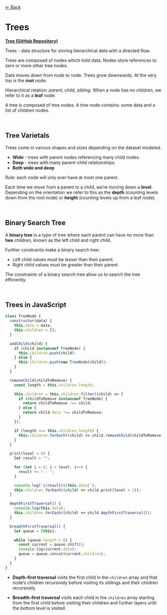 [&larr; Back](./../README.md)

# Trees

[**Tree (GitHub Repository)**](https://github.com/trekhleb/javascript-algorithms/tree/master/src/data-structures/tree)

Trees - data structure for storing hierarchical data with a directed flow.

Trees are composed of nodes which hold data. Nodes store references to zero or more other tree nodes.

Data moves down from node to node. Trees grow downwards. At the very top is the **root** node.

Hierarchical relation: _parent, child, sibling_. When a node has no children, we refer to it as a **leaf** node.

A tree is composed of tree nodes. A tree node contains: some data and a list of children nodes.

<br>

## Tree Varietals

Trees come in various shapes and sizes depending on the dataset modeled.

- **Wide** - trees with parent nodes referencing many child nodes.
- **Deep** - trees with many parent-child relationships.
- **Both wide and deep**

Rule: each node will only ever have at most one parent.

Each time we move from a parent to a child, we’re moving down a **level**. Depending on the orientation we refer to this as the **depth** (counting levels down from the root node) or **height** (counting levels up from a leaf node).

<br>

## Binary Search Tree

A **binary tree** is a type of tree where each parent can have no more than **two** children, known as the left child and right child.

Further constraints make a binary search tree:

- Left child values must be lesser than their parent.
- Right child values must be greater than their parent.

The constraints of a binary search tree allow us to search the tree efficiently.

<br>

## Trees in JavaScript

```js
class TreeNode {
  constructor(data) {
    this.data = data;
    this.children = [];
  }

  addChild(child) {
    if (child instanceof TreeNode) {
      this.children.push(child);
    } else {
      this.children.push(new TreeNode(child));
    }
  }

  removeChild(childToRemove) {
    const length = this.children.length;

    this.children = this.children.filter((child) => {
      if (childToRemove instanceof TreeNode) {
        return childToRemove !== child;
      } else {
        return child.data !== childToRemove;
      }
    });

    if (length === this.children.length) {
      this.children.forEach((child) => child.removeChild(childToRemove));
    }
  }

  print(level = 0) {
    let result = "";

    for (let i = 0; i < level; i++) {
      result += "-- ";
    }

    console.log(`${result}${this.data}`);
    this.children.forEach((child) => child.print(level + 1));
  }

  depthFirstTraversal() {
    console.log(this.data);
    this.children.forEach((child) => child.depthFirstTraversal());
  }

  breadthFirstTraversal() {
    let queue = [this];

    while (queue.length > 0) {
      const current = queue.shift();
      console.log(current.data);
      queue = queue.concat(current.children);
    }
  }
}
```

- **Depth-first traversal** visits the first child in the `children` array and that node’s children recursively before visiting its siblings and their children recursively.

- **Breadth-first traversal** visits each child in the `children` array starting from the first child before visiting their children and further layers until the bottom level is visited.

<br>
